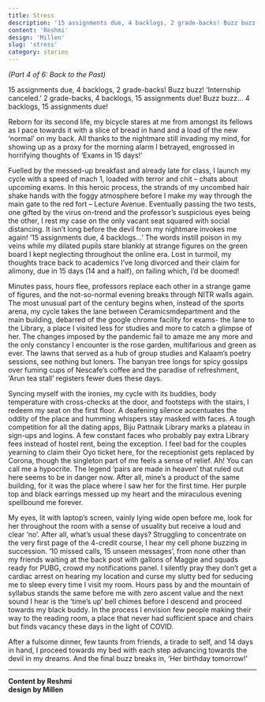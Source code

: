 ```yaml
---
title: Stress
description: '15 assignments due, 4 backlogs, 2 grade-backs! Buzz buzz! Internship canceled...'
content: 'Reshmi'
design: 'Millen'
slug: 'stress'
category: stories
---
```


_(Part 4 of 6: Back to the Past)_

15 assignments due, 4 backlogs, 2 grade-backs!
Buzz buzz! ‘Internship canceled.’
2 grade-backs, 4 backlogs, 15 assignments due! Buzz buzz… 4 backlogs, 15 assignments due!

Reborn for its second life, my bicycle stares at me from amongst its fellows as I pace towards it with a slice of bread in hand and a load of the new ‘normal’ on my back. All thanks to the nightmare still invading my mind, for showing up as a proxy for the morning alarm I betrayed, engrossed in horrifying thoughts of ‘Exams in 15 days!’

Fuelled by the messed-up breakfast and already late for class, I launch my cycle with a speed of mach 1, loaded with terror and chit – chats about upcoming exams. In this heroic process, the strands of my uncombed hair shake hands with the foggy atmosphere before I make my way through the main gate to the red fort – Lecture Avenue. Eventually passing the two tests, one gifted by the virus on-trend and the professor’s suspicious eyes being the other, I rest my case on the only vacant seat squared with social distancing. It isn’t long before the devil from my nightmare invokes me again! ’15 assignments due, 4 backlogs…’ The words instill poison in my veins while my dilated pupils stare blankly at strange figures on the green board I kept neglecting throughout the online era. Lost in turmoil, my thoughts trace back to academics I’ve long divorced and their claim for alimony, due in 15 days (14 and a half), on failing which, I’d be doomed!

Minutes pass, hours flee, professors replace each other in a strange game of figures, and the not-so-normal evening breaks through NITR walls again. The most unusual part of the century begins when, instead of the sports arena, my cycle takes the lane between Ceramicsmdepartment and the main building, debarred of the google chrome facility for exams- the lane to the Library, a place I visited less for studies and more to catch a glimpse of her. The changes imposed by the pandemic fail to amaze me any more and the only constancy I encounter is the rose garden, multifarious and green as ever. The lawns that served as a hub of group studies and Kalaam’s poetry sessions, see nothing but loners. The banyan tree longs for spicy gossips over fuming cups of Nescafe’s coffee and the paradise of refreshment, ‘Arun tea stall’ registers fewer dues these days.

Syncing myself with the ironies, my cycle with its buddies, body temperature with cross-checks at the door, and footsteps with the stairs, I redeem my seat on the first floor. A deafening silence accentuates the oddity of the place and humming whispers stay masked with faces. A tough competition for all the dating apps, Biju Pattnaik Library marks a plateau in sign-ups and logins. A few constant faces who probably pay extra Library fees instead of hostel rent, being the exception. I feel bad for the couples yearning to claim their Oyo ticket here, for the receptionist gets replaced by Corona, though the singleton part of me feels a sense of relief. Ah! You can call me a hypocrite. The legend ‘pairs are made in heaven’ that ruled out here seems to be in danger now. After all, mine’s a product of the same building, for it was the place where I saw her for the first time. Her purple top and black earrings messed up my heart and the miraculous evening spellbound me forever.

My eyes, lit with laptop’s screen, vainly lying wide open before me, look for her throughout the room with a sense of usuality but receive a loud and clear ‘no’. After all, what’s usual these days? Struggling to concentrate on the very first page of the 4-credit course, I hear my cell phone buzzing in succession. ‘10 missed calls, 15 unseen messages’, from none other than my friends waiting at the back post with gallons of Maggie and squads ready for PUBG, crowd my notifications panel. I silently pray they don’t get a cardiac arrest on hearing my location and curse my slutty bed for seducing me to sleep every time I visit my room. Hours pass by and the mountain of syllabus stands the same before me with zero ascent value and the next sound I hear is the ‘time’s up’ bell chimes before I descend and proceed towards my black buddy. In the process I envision few people making their way to the reading room, a place that never had sufficient space and chairs but finds vacancy these days in the light of COVID.

After a fulsome dinner, few taunts from friends, a tirade to self, and 14 days in hand, I proceed towards my bed with each step advancing towards the devil in my dreams. And the final buzz breaks in, ‘Her birthday tomorrow!’

---

**Content by Reshmi** <br>
**design by Millen**
